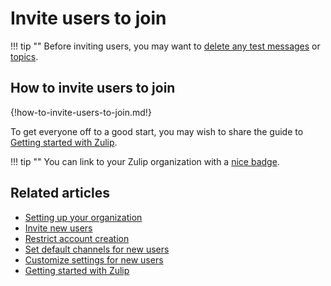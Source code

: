 # Invite users to join

!!! tip ""
     Before inviting users, you may want to [delete any test messages][delete-message]
     or [topics](/help/delete-a-topic).

[delete-message]: /help/delete-a-message#delete-a-message-completely

## How to invite users to join

{!how-to-invite-users-to-join.md!}

To get everyone off to a good start, you may wish to share the guide
to [Getting started with Zulip](/help/getting-started-with-zulip).

!!! tip ""
    You can link to your Zulip organization with a [nice badge](/help/linking-to-zulip).

## Related articles

* [Setting up your organization](/help/getting-your-organization-started-with-zulip)
* [Invite new users](/help/invite-new-users)
* [Restrict account creation](/help/restrict-account-creation)
* [Set default channels for new users](/help/set-default-channels-for-new-users)
* [Customize settings for new users](/help/customize-settings-for-new-users)
* [Getting started with Zulip](/help/getting-started-with-zulip)
